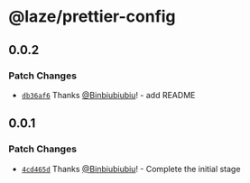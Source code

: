 # @laze/prettier-config

## 0.0.2

### Patch Changes

- [`db36af6`](https://github.com/Binbiubiubiu/laze/commit/db36af6ecf7561997849acb6e93f0e37cee8b9da) Thanks [@Binbiubiubiu](https://github.com/Binbiubiubiu)! - add README

## 0.0.1

### Patch Changes

- [`4cd465d`](https://github.com/Binbiubiubiu/laze/commit/4cd465d03dd3a4e86ead72a8947b73992a9ebd2b) Thanks [@Binbiubiubiu](https://github.com/Binbiubiubiu)! - Complete the initial stage
